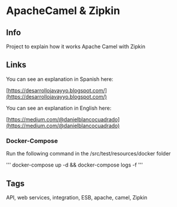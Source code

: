 # ApacheCamel & Zipkin

## Info

Project to explain how it works Apache Camel with Zipkin

## Links

You can see an explanation in Spanish here: 

[https://desarrollojavayyo.blogspot.com/](https://desarrollojavayyo.blogspot.com/)


You can see an explanation in English here: 

[https://medium.com/@danielblancocuadrado](https://medium.com/@danielblancocuadrado)


### Docker-Compose

Run the following command in the /src/test/resources/docker folder

'''
docker-compose up -d && docker-compose logs -f
'''
  

## Tags

API, web services, integration, ESB, apache, camel, Zipkin